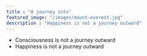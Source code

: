 ```yaml
---
title : "A journey into"
featured_image: "/images/mount-everest.jpg"
description : "Happiness is not a journey outward"
---
```


<ul id="description-options">
	<li>Consciousness is not a journey outward</li>
	<li>Happiness is not a journey outward</li>
</ul>
<script src="js/desc-changer.js" type="text/javascript"></script>

